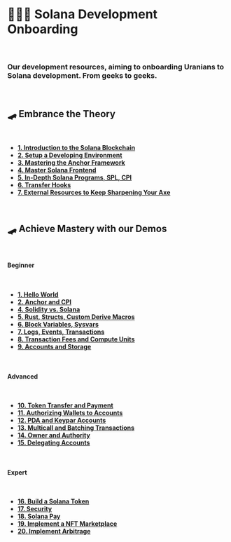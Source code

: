# 👩🏽‍💻 Solana Development Onboarding

<br>

### Our development resources, aiming to onboarding Uranians to Solana development. From geeks to geeks.

<br>

## 🛹 Embrance the Theory

<br>

* **[1. Introduction to the Solana Blockchain](chapters/01_intro.md)**
* **[2. Setup a Developing Environment](chapters/02_dev_env.md)**
* **[3. Mastering the Anchor Framework](chapters/03_anchor.md)**
* **[4. Master Solana Frontend](chapters/04_frontend.md)**
* **[5. In-Depth Solana Programs, SPL, CPI](chapters/05_programs_in_depth.md)**
* **[6. Transfer Hooks](chapters/06_transfer_hooks.md)**
* **[7. External Resources to Keep Sharpening Your Axe](chapters/07_sharpening_your_axes.md)**



<br>


## 🛹 Achieve Mastery with our Demos

<br>

#### Beginner

<br>

* **[1. Hello World](demos/01_hello_world)**
* **[2. Anchor and CPI](demos/03_anchor)**
* **[4. Solidity vs. Solana](demos/04_sol_vs_sol)**
* **[5. Rust, Structs, Custom Derive Macros](demos/05_rust)**
* **[6. Block Variables, Sysvars](demos/06_blocks)**
* **[7. Logs, Events, Transactions](demos/07_logs_events_txs)**
* **[8. Transaction Fees and Compute Units](demos/08_transactions)**
* **[9. Accounts and Storage](demos/09_accounts_and_storage)**


<br>

#### Advanced

<br>

* **[10. Token Transfer and Payment](demos/10_payment)**
* **[11. Authorizing Wallets to Accounts](demos/11_wallets_to_account)**
* **[12. PDA and Keypar Accounts](demos/12_pda)**
* **[13. Multicall and Batching Transactions](demos/13_multicall)**
* **[14. Owner and Authority](demos/14_ownership)**
* **[15. Delegating Accounts](demos/15_delegating)**


<br>

#### Expert

<br>

* **[16. Build a Solana Token](demos/16_token)**
* **[17. Security](demos/17_security)**
* **[18. Solana Pay](demos/18_solana_pay)**
* **[19. Implement a NFT Marketplace](demos/19_nft_marketplace)**
* **[20. Implement Arbitrage](demos/20_arbitrage)**








